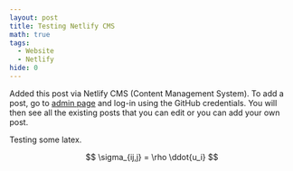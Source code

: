 ```yaml
---
layout: post
title: Testing Netlify CMS
math: true
tags:
  - Website
  - Netlify
hide: 0
---
```

Added this post via Netlify CMS (Content Management System). To add a post, go to
[admin page](https://persismo.netlify.app/admin) and log-in using the GitHub credentials. You will then see all the existing posts that you can edit or you can add your own post.

Testing some latex.

$$
\sigma_{ij,j} = \rho \ddot{u_i}
$$

